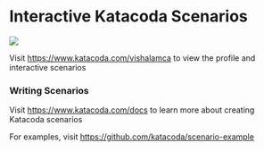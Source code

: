 # Interactive Katacoda Scenarios

[![](http://shields.katacoda.com/katacoda/vishalamca/count.svg)](https://www.katacoda.com/vishalamca "Get your profile on Katacoda.com")

Visit https://www.katacoda.com/vishalamca to view the profile and interactive scenarios

### Writing Scenarios
Visit https://www.katacoda.com/docs to learn more about creating Katacoda scenarios

For examples, visit https://github.com/katacoda/scenario-example
